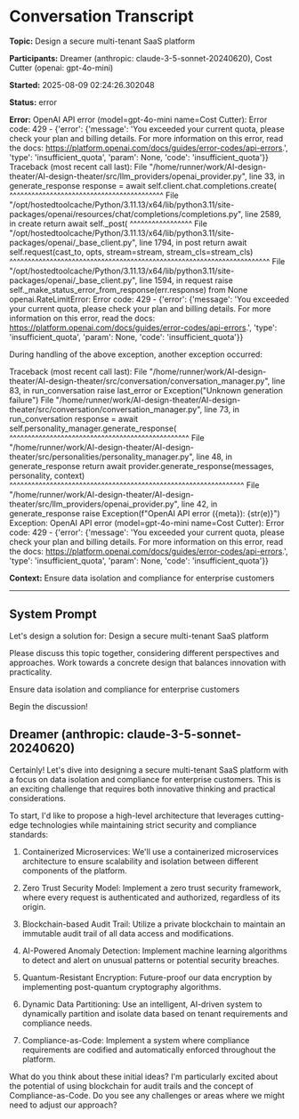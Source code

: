 # Conversation Transcript

**Topic:** Design a secure multi-tenant SaaS platform

**Participants:** Dreamer (anthropic: claude-3-5-sonnet-20240620), Cost Cutter (openai: gpt-4o-mini)

**Started:** 2025-08-09 02:24:26.302048

**Status:** error

**Error:** OpenAI API error (model=gpt-4o-mini name=Cost Cutter): Error code: 429 - {'error': {'message': 'You exceeded your current quota, please check your plan and billing details. For more information on this error, read the docs: https://platform.openai.com/docs/guides/error-codes/api-errors.', 'type': 'insufficient_quota', 'param': None, 'code': 'insufficient_quota'}}
Traceback (most recent call last):
  File "/home/runner/work/AI-design-theater/AI-design-theater/src/llm_providers/openai_provider.py", line 33, in generate_response
    response = await self.client.chat.completions.create(
               ^^^^^^^^^^^^^^^^^^^^^^^^^^^^^^^^^^^^^^^^^^
  File "/opt/hostedtoolcache/Python/3.11.13/x64/lib/python3.11/site-packages/openai/resources/chat/completions/completions.py", line 2589, in create
    return await self._post(
           ^^^^^^^^^^^^^^^^^
  File "/opt/hostedtoolcache/Python/3.11.13/x64/lib/python3.11/site-packages/openai/_base_client.py", line 1794, in post
    return await self.request(cast_to, opts, stream=stream, stream_cls=stream_cls)
           ^^^^^^^^^^^^^^^^^^^^^^^^^^^^^^^^^^^^^^^^^^^^^^^^^^^^^^^^^^^^^^^^^^^^^^^
  File "/opt/hostedtoolcache/Python/3.11.13/x64/lib/python3.11/site-packages/openai/_base_client.py", line 1594, in request
    raise self._make_status_error_from_response(err.response) from None
openai.RateLimitError: Error code: 429 - {'error': {'message': 'You exceeded your current quota, please check your plan and billing details. For more information on this error, read the docs: https://platform.openai.com/docs/guides/error-codes/api-errors.', 'type': 'insufficient_quota', 'param': None, 'code': 'insufficient_quota'}}

During handling of the above exception, another exception occurred:

Traceback (most recent call last):
  File "/home/runner/work/AI-design-theater/AI-design-theater/src/conversation/conversation_manager.py", line 83, in run_conversation
    raise last_error or Exception("Unknown generation failure")
  File "/home/runner/work/AI-design-theater/AI-design-theater/src/conversation/conversation_manager.py", line 73, in run_conversation
    response = await self.personality_manager.generate_response(
               ^^^^^^^^^^^^^^^^^^^^^^^^^^^^^^^^^^^^^^^^^^^^^^^^^
  File "/home/runner/work/AI-design-theater/AI-design-theater/src/personalities/personality_manager.py", line 48, in generate_response
    return await provider.generate_response(messages, personality, context)
           ^^^^^^^^^^^^^^^^^^^^^^^^^^^^^^^^^^^^^^^^^^^^^^^^^^^^^^^^^^^^^^^^
  File "/home/runner/work/AI-design-theater/AI-design-theater/src/llm_providers/openai_provider.py", line 42, in generate_response
    raise Exception(f"OpenAI API error ({meta}): {str(e)}")
Exception: OpenAI API error (model=gpt-4o-mini name=Cost Cutter): Error code: 429 - {'error': {'message': 'You exceeded your current quota, please check your plan and billing details. For more information on this error, read the docs: https://platform.openai.com/docs/guides/error-codes/api-errors.', 'type': 'insufficient_quota', 'param': None, 'code': 'insufficient_quota'}}


**Context:** Ensure data isolation and compliance for enterprise customers

---

## System Prompt

Let's design a solution for: Design a secure multi-tenant SaaS platform

Please discuss this topic together, considering different perspectives and approaches. 
Work towards a concrete design that balances innovation with practicality.

Ensure data isolation and compliance for enterprise customers

Begin the discussion!

## Dreamer (anthropic: claude-3-5-sonnet-20240620)

Certainly! Let's dive into designing a secure multi-tenant SaaS platform with a focus on data isolation and compliance for enterprise customers. This is an exciting challenge that requires both innovative thinking and practical considerations.

To start, I'd like to propose a high-level architecture that leverages cutting-edge technologies while maintaining strict security and compliance standards:

1. Containerized Microservices: We'll use a containerized microservices architecture to ensure scalability and isolation between different components of the platform.

2. Zero Trust Security Model: Implement a zero trust security framework, where every request is authenticated and authorized, regardless of its origin.

3. Blockchain-based Audit Trail: Utilize a private blockchain to maintain an immutable audit trail of all data access and modifications.

4. AI-Powered Anomaly Detection: Implement machine learning algorithms to detect and alert on unusual patterns or potential security breaches.

5. Quantum-Resistant Encryption: Future-proof our data encryption by implementing post-quantum cryptography algorithms.

6. Dynamic Data Partitioning: Use an intelligent, AI-driven system to dynamically partition and isolate data based on tenant requirements and compliance needs.

7. Compliance-as-Code: Implement a system where compliance requirements are codified and automatically enforced throughout the platform.

What do you think about these initial ideas? I'm particularly excited about the potential of using blockchain for audit trails and the concept of Compliance-as-Code. Do you see any challenges or areas where we might need to adjust our approach?

